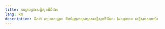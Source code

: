 ```yaml
---
title: ការគ្រប់គ្រងសន្តិសុខឌីជីថល
lang: km
description: ដឹកនាំ សម្របសម្រួល និងជំរុញការគ្រប់គ្រងសន្តិសុខឌីជីថល ដែលរួមមាន សន្តិសុខសាយប័រ ឧក្រិដ្ឋកម្មសាយប័រ ការការពារជាតិក្នុងលំហសាយប័រ និងការទូតសាយប័រ។
---
```

